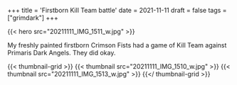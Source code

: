 +++
title = 'Firstborn Kill Team battle'
date = 2021-11-11
draft = false
tags = ["grimdark"]
+++

{{< hero src="20211111_IMG_1511_w.jpg" >}}

My freshly painted firstborn Crimson Fists had a game of Kill Team against Primaris Dark Angels. They did okay.

{{< thumbnail-grid >}}
{{< thumbnail src="20211111_IMG_1510_w.jpg" >}}
{{< thumbnail src="20211111_IMG_1513_w.jpg" >}}
{{</ thumbnail-grid >}}

